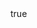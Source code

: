 ---
info:
  name: A-6A INTRUDER
  image: /img/aircraft/bomber/usa/2_a-6a_intruder.png
  class: Бомбардировщик
  country: США
  cost: 75
  year: 1963

body:
  hp: 10
  armor_front: 0
  armor_side: 0
  armor_rear: 0
  armor_top: 0
  ecm: 20
  stealth: Плохо
  air_detection: Хорошо
  speed: 750
  turn_radius: 350
  fuel: 5500
  tot: 165

bomb:
  name: Mk 82 Snakeye
  attr_fg: true
  ammo: 12
  range_ground: 3500
  accuracy: 40
  he_power: 10
  suppression: 600
  rate_of_fire: 100
---